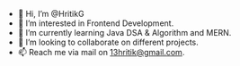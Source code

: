 - 👋 Hi, I’m @HritikG
- 👀 I’m interested in Frontend Development.
- 🌱 I’m currently learning Java DSA & Algorithm and MERN.
- 💞️ I’m looking to collaborate on different projects.
- 📫 Reach me via mail on 13hritik@gmail.com. 

<!---
HritikG/HritikG is a ✨ special ✨ repository because its `README.md` (this file) appears on your GitHub profile.
You can click the Preview link to take a look at your changes.
--->
